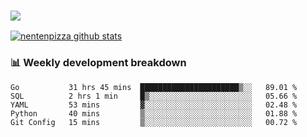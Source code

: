 ### ![](http://img.shields.io/badge/Go-language-blue?style=for-the-badge&logo=appveyor)
[![nentenpizza github stats](https://github-readme-stats.vercel.app/api?username=nentenpizza&count_private=true)](https://github.com/anuraghazra/github-readme-stats)

### 📊 Weekly development breakdown

<!--START_SECTION:waka-->
```text
Go           31 hrs 45 mins  ██████████████████████▒░░   89.01 % 
SQL          2 hrs 1 min     █▒░░░░░░░░░░░░░░░░░░░░░░░   05.66 % 
YAML         53 mins         ▓░░░░░░░░░░░░░░░░░░░░░░░░   02.48 % 
Python       40 mins         ▒░░░░░░░░░░░░░░░░░░░░░░░░   01.88 % 
Git Config   15 mins         ▒░░░░░░░░░░░░░░░░░░░░░░░░   00.72 % 
```
<!--END_SECTION:waka-->

